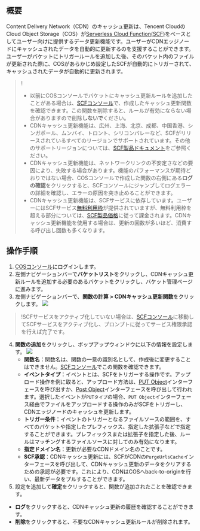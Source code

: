 ## 概要

Content Delivery Network（CDN）のキャッシュ更新は、Tencent CloudのCloud Object Storage（COS）が[Serverless Cloud Function(SCF)](https://www.tencentcloud.com/document/product/583)をベースとしてユーザー向けに提供するデータ更新機能です。ユーザーがCDNエッジノードにキャッシュされたデータを自動的に更新するのを支援することができます。ユーザーがバケットにトリガールールを追加した後、そのバケット内のファイルが更新された際に、COSがあらかじめ設定したSCFが自動的にトリガーされて、キャッシュされたデータが自動的に更新されます。

> !
> - 以前にCOSコンソールでバケットにキャッシュ更新ルールを追加したことがある場合は、[SCFコンソール](https://console.cloud.tencent.com/scf/list?rid=1&ns=default)で、作成したキャッシュ更新関数を確認できます。この関数を削除すると、ルールが有効にならない場合がありますので削除**しないで**ください。
> - CDNキャッシュ更新機能は、広州、上海、北京、成都、中国香港、シンガポール、ムンバイ、トロント、シリコンバレーなど、SCFがリリースされているすべてのリージョンでサポートされています。その他のサポートリージョンについては、[SCF製品ドキュメント](https://www.tencentcloud.com/document/product/583)をご参照ください。
> - CDNキャッシュ更新機能は、ネットワークリンクの不安定さなどの要因により、失敗する場合があります。機能のパフォーマンスが期待どおりではない場合、COSコンソールで作成した関数の右側にある**ログの確認**をクリックすると、SCFコンソールにジャンプしてログエラーの詳細を確認し、エラーの原因を突き止めることができます。
> - CDNキャッシュ更新機能は、SCFサービスに依存しています。ユーザーにはSCFサービス[無料利用枠](https://intl.cloud.tencent.com/document/product/583/12282)が提供されていますが、無料利用枠を超える部分については、[SCF製品価格](https://intl.cloud.tencent.com/document/product/583/12281)に従って課金されます。CDNキャッシュ更新機能を使用する場合は、更新の回数が多いほど、消費する呼び出し回数も多くなります。

## 操作手順

1. [COSコンソール](https://console.cloud.tencent.com/cos5)にログインします。
2. 左側ナビゲーションバーで**バケットリスト**をクリックし、CDNキャッシュ更新ルールを追加する必要のあるバケットをクリックし、バケット管理ページに進みます。
3. 左側ナビゲーションバーで、**関数の計算 > CDNキャッシュ更新関数**をクリックします。
![](https://main.qcloudimg.com/raw/b6618ad14cff7d6daf37520d78371cd2.png)
> !SCFサービスをアクティブ化していない場合は、[SCFコンソール](https://console.cloud.tencent.com/scf)に移動してSCFサービスをアクティブ化し、プロンプトに従ってサービス権限承認を行えば完了です。
4. **関数の追加**をクリックし、ポップアップウィンドウに以下の情報を設定します。
![](https://main.qcloudimg.com/raw/9881bbc4d5cf620c4cfac9060b061ce5.png)
	- **関数名**：関数名は、関数の一意の識別名として、作成後に変更することはできません。[SCFコンソール](https://console.cloud.tencent.com/scf/list?rid=1&ns=default)でこの関数を確認できます。
	- **イベントタイプ**：イベントとは、SCFをトリガーする操作です。アップロード操作を例に取ると、アップロード方法は、[PUT Object](https://intl.cloud.tencent.com/document/product/436/7749)インターフェースを呼び出すか、[Post Object](https://intl.cloud.tencent.com/document/product/436/14690)インターフェースを呼び出して行われます。選択したイベントが`PUTタイプ`の場合、`PUT Object`インターフェース経由でファイルをアップロードする操作のみがSCFをトリガーし、CDNエッジノードのキャッシュを更新します。
	- **トリガー条件**：イベントのトリガーとなるファイルソースの範囲を、すべてのバケットや指定したプレフィックス、指定した拡張子などで指定することができます。プレフィックスまたは拡張子を指定した後、ルールはマッチングするファイルソースに対してのみ有効になります。
	- **指定ドメイン名**：更新が必要なCDNドメイン名のことです。
	- **SCF承認**：CDNキャッシュ更新には、SCFがCDNの`PurgeUrlsCache`インターフェースを呼び出して、CDNキャッシュ更新のデータをクリアするための承認が必要です。これにより、CDNはCOSへback-to-originを行い、最新データをプルすることができます。
5. 設定を追加して**確定**をクリックすると、関数が追加されたことを確認できます。
 - **ログ**をクリックすると、CDNキャッシュ更新の履歴を確認することができます。
 - **削除**をクリックすると、不要なCDNキャッシュ更新ルールが削除されます。

